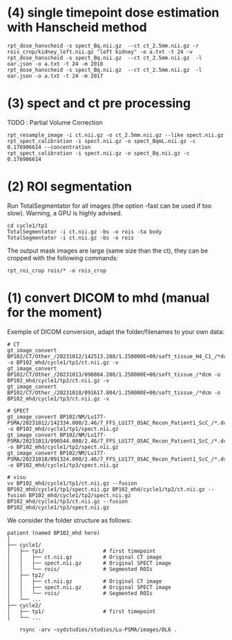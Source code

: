 

# (4) single timepoint dose estimation with Hanscheid method


    rpt_dose_hanscheid -s spect_Bq.nii.gz  --ct ct_2.5mm.nii.gz -r rois_crop/kidney_left.nii.gz "left kidney" -o a.txt -t 24 -v
    rpt_dose_hanscheid -s spect_Bq.nii.gz  --ct ct_2.5mm.nii.gz  -l oar.json -o a.txt -t 24 -m 2018
    rpt_dose_hanscheid -s spect_Bq.nii.gz  --ct ct_2.5mm.nii.gz  -l oar.json -o a.txt -t 24 -m 2017
    

# (3) spect and ct pre processing  

TODO : Partial Volume Correction

    rpt_resample_image -i ct.nii.gz -o ct_2.5mm.nii.gz --like spect.nii.gz
    rpt_spect_calibration -i spect.nii.gz -o spect_BqmL.nii.gz -c 0.176906614 --concentration
    rpt_spect_calibration -i spect.nii.gz -o spect_Bq.nii.gz -c 0.176906614


# (2) ROI segmentation

Run TotalSegmentator for all images (the option -fast can be used if too slow). Warning, a GPU is highly advised.

    cd cycle1/tp1
    TotalSegmentator -i ct.nii.gz -bs -o rois -ta body 
    TotalSegmentator -i ct.nii.gz -bs -o rois 

The output mask images are large (same size than the ct), they can be cropped with the following commands:

    rpt_roi_crop rois/* -o rois_crop


# (1) convert DICOM to mhd (manual for the moment)

Exemple of DICOM conversion, adapt the folder/filenames to your own data: 

    # CT
    gt_image_convert BP102/CT/Other_/20231012/142513.288/1.250000E+00/soft_tissue_H4_C1_/*dcm -o BP102_mhd/cycle1/tp1/ct.nii.gz -v
    gt_image_convert BP102/CT/Other_/20231013/090804.208/1.250000E+00/soft_tissue_/*dcm -o BP102_mhd/cycle1/tp2/ct.nii.gz -v
    gt_image_convert BP102/CT/Other_/20231018/091617.804/1.250000E+00/soft_tissue_/*dcm -o BP102_mhd/cycle1/tp3/ct.nii.gz -v

    # SPECT
    gt_image_convert BP102/NM/Lu177-PSMA/20231012/142334.000/2.46/7_FFS_LU177_OSAC_Recon_Patient1_ScC_/*.dcm -o BP102_mhd/cycle1/tp1/spect.nii.gz
    gt_image_convert BP102/NM/Lu177-PSMA/20231013/090544.000/2.46/7_FFS_LU177_OSAC_Recon_Patient1_ScC_/*.dcm -o BP102_mhd/cycle1/tp2/spect.nii.gz
    gt_image_convert BP102/NM/Lu177-PSMA/20231018/091324.000/2.46/7_FFS_LU177_OSAC_Recon_Patient1_ScC_/*.dcm -o BP102_mhd/cycle1/tp3/spect.nii.gz

    # visu 
    vv BP102_mhd/cycle1/tp1/ct.nii.gz --fusion BP102_mhd/cycle1/tp1/spect.nii.gz BP102_mhd/cycle1/tp2/ct.nii.gz --fusion BP102_mhd/cycle1/tp2/spect.nii.gz BP102_mhd/cycle1/tp3/ct.nii.gz --fusion BP102_mhd/cycle1/tp3/spect.nii.gz 

We consider the folder structure as follows:
  
    patient (named BP102_mhd here)
    │
    ├── cycle1/
    │   ├── tp1/                   # first timepoint
    │   │   ├── ct.nii.gz          # Original CT image
    │   │   ├── spect.nii.gz       # Original SPECT image
    │   │   └── rois/              # Segmented ROIs
    │   ├── tp2/
    │   │   ├── ct.nii.gz          # Original CT image
    │   │   ├── spect.nii.gz       # Original SPECT image
    │   │   └── rois/              # Segmented ROIs
    │   └── ...
    ├── cycle2/
    │   ├── tp1/                   # first timepoint
    │   └── ...

        rsync -arv ~sydstudies/studies/Lu-PSMA/images/DL6 .


